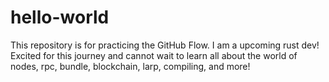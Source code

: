 # hello-world
This repository is for practicing the GitHub Flow.
I am a upcoming rust dev! Excited for this journey and cannot wait to learn all about the world of nodes, rpc, bundle, blockchain, larp, compiling, and more!
